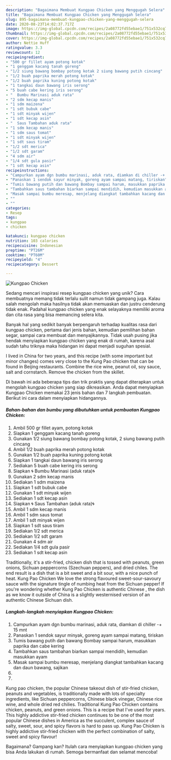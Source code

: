 ```yaml
---
description: "Bagaimana Membuat Kungpao Chicken yang Menggugah Selera"
title: "Bagaimana Membuat Kungpao Chicken yang Menggugah Selera"
slug: 895-bagaimana-membuat-kungpao-chicken-yang-menggugah-selera
date: 2020-08-23T14:02:37.717Z
image: https://img-global.cpcdn.com/recipes/2a08772fd55ebae1/751x532cq70/kungpao-chicken-foto-resep-utama.jpg
thumbnail: https://img-global.cpcdn.com/recipes/2a08772fd55ebae1/751x532cq70/kungpao-chicken-foto-resep-utama.jpg
cover: https://img-global.cpcdn.com/recipes/2a08772fd55ebae1/751x532cq70/kungpao-chicken-foto-resep-utama.jpg
author: Nettie Huff
ratingvalue: 3.3
reviewcount: 12
recipeingredient:
- "500 gr fillet ayam potong kotak"
- "1 genggam kacang tanah goreng"
- "1/2 siung bawang bombay potong kotak 2 siung bawang putih cincang"
- "1/2 buah paprika merah potong kotak"
- "1/2 buah paprika kuning potong kotak"
- "1 tangkai daun bawang iris serong"
- "5 buah cabe kering iris serong"
- "  Bumbu Marinasi aduk rata"
- "2 sdm kecap manis"
- "1 sdm maizena"
- "1 sdt bubuk cabe"
- "1 sdt minyak wijen"
- "1 sdt kecap asin"
- "  Saus Tambahan aduk rata"
- "1 sdm kecap manis"
- "1 sdm saus tomat"
- "1 sdt minyak wijen"
- "1 sdt saus tiram"
- "1/2 sdt merica"
- "1/2 sdt garam"
- "4 sdm air"
- "1/4 sdt gula pasir"
- "1 sdt kecap asin"
recipeinstructions:
- "Campurkan ayam dgn bumbu marinasi, aduk rata, diamkan di chiller -+ 15 mnt"
- "Panaskan 1 sendok sayur minyak, goreng ayam sampai matang, tiriskan"
- "Tumis bawang putih dan bawang Bombay sampai harum, masukkan paprika dan cabe kering"
- "Tambahkan saus tambahan biarkan sampai mendidih, kemudian masukkan ayam"
- "Masak sampai bumbu meresap, menjelang diangkat tambahkan kacang dan daun bawang, sajikan"
- ""
- ""
categories:
- Resep
tags:
- kungpao
- chicken

katakunci: kungpao chicken 
nutrition: 103 calories
recipecuisine: Indonesian
preptime: "PT26M"
cooktime: "PT60M"
recipeyield: "4"
recipecategory: Dessert

---
```



![Kungpao Chicken](https://img-global.cpcdn.com/recipes/2a08772fd55ebae1/751x532cq70/kungpao-chicken-foto-resep-utama.jpg)

Sedang mencari inspirasi resep kungpao chicken yang unik? Cara membuatnya memang tidak terlalu sulit namun tidak gampang juga. Kalau salah mengolah maka hasilnya tidak akan memuaskan dan justru cenderung tidak enak. Padahal kungpao chicken yang enak selayaknya memiliki aroma dan cita rasa yang bisa memancing selera kita.

Banyak hal yang sedikit banyak berpengaruh terhadap kualitas rasa dari kungpao chicken, pertama dari jenis bahan, kemudian pemilihan bahan segar, sampai cara membuat dan menyajikannya. Tidak usah pusing jika hendak menyiapkan kungpao chicken yang enak di rumah, karena asal sudah tahu triknya maka hidangan ini dapat menjadi suguhan spesial.

I lived in China for two years, and this recipe (with some important but minor changes) comes very close to the Kung Pao chicken that can be found in Beijing restaurants. Combine the rice wine, peanut oil, soy sauce, salt and cornstarch. Remove the chicken from the skillet.


Di bawah ini ada beberapa tips dan trik praktis yang dapat diterapkan untuk mengolah kungpao chicken yang siap dikreasikan. Anda dapat menyiapkan Kungpao Chicken memakai 23 jenis bahan dan 7 langkah pembuatan. Berikut ini cara dalam menyiapkan hidangannya.

<!--inarticleads1-->

##### Bahan-bahan dan bumbu yang dibutuhkan untuk pembuatan Kungpao Chicken:

1. Ambil 500 gr fillet ayam, potong kotak
1. Siapkan 1 genggam kacang tanah goreng
1. Gunakan 1/2 siung bawang bombay potong kotak, 2 siung bawang putih cincang
1. Ambil 1/2 buah paprika merah potong kotak
1. Gunakan 1/2 buah paprika kuning potong kotak
1. Siapkan 1 tangkai daun bawang iris serong
1. Sediakan 5 buah cabe kering iris serong
1. Siapkan  🌀 Bumbu Marinasi (aduk rata)🌀
1. Gunakan 2 sdm kecap manis
1. Sediakan 1 sdm maizena
1. Siapkan 1 sdt bubuk cabe
1. Gunakan 1 sdt minyak wijen
1. Sediakan 1 sdt kecap asin
1. Siapkan  🌀 Saus Tambahan (aduk rata)🌀
1. Ambil 1 sdm kecap manis
1. Ambil 1 sdm saus tomat
1. Ambil 1 sdt minyak wijen
1. Siapkan 1 sdt saus tiram
1. Sediakan 1/2 sdt merica
1. Sediakan 1/2 sdt garam
1. Gunakan 4 sdm air
1. Sediakan 1/4 sdt gula pasir
1. Sediakan 1 sdt kecap asin


Traditionally, it&#39;s a stir-fried, chicken dish that is tossed with peanuts, green onions, Sichuan peppercorns (Szechuan peppers), and dried chiles. The end result is a dish that is a bit sweet and a bit sour, with a nice punch of heat. Kung Pao Chicken We love the strong flavoured sweet-sour-savoury sauce with the signature tingle of numbing heat from the Sichuan pepper! If you&#39;re wondering whether Kung Pao Chicken is authentic Chinese , the dish as we know it outside of China is a slightly westernised version of an authentic Chinese Sichuan dish. 

<!--inarticleads2-->

##### Langkah-langkah menyiapkan Kungpao Chicken:

1. Campurkan ayam dgn bumbu marinasi, aduk rata, diamkan di chiller -+ 15 mnt
1. Panaskan 1 sendok sayur minyak, goreng ayam sampai matang, tiriskan
1. Tumis bawang putih dan bawang Bombay sampai harum, masukkan paprika dan cabe kering
1. Tambahkan saus tambahan biarkan sampai mendidih, kemudian masukkan ayam
1. Masak sampai bumbu meresap, menjelang diangkat tambahkan kacang dan daun bawang, sajikan
1. 
1. 


Kung pao chicken, the popular Chinese takeout dish of stir-fried chicken, peanuts and vegetables, is traditionally made with lots of specialty ingredients, like Sichuan peppercorns, Chinese black vinegar, Chinese rice wine, and whole dried red chilies. Traditional Kung Pao Chicken contains chicken, peanuts, and green onions. This is a recipe that I&#39;ve used for years. This highly addictive stir-fried chicken continues to be one of the most popular Chinese dishes in America as the succulent, complex sauce of salty, sweet, sour, and spicy flavors is hard to pass up. Kung Pao Chicken is highly addictive stir-fried chicken with the perfect combination of salty, sweet and spicy flavour! 

Bagaimana? Gampang kan? Itulah cara menyiapkan kungpao chicken yang bisa Anda lakukan di rumah. Semoga bermanfaat dan selamat mencoba!
